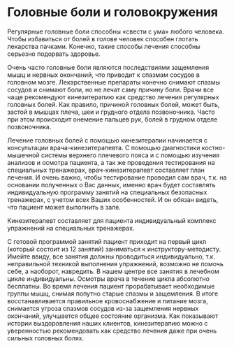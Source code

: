 # Головные боли и головокружения

Регулярные головные боли способны «свести с ума» любого человека. Чтобы избавиться от болей в голове человек способен глотать лекарства пачками. Конечно, такие способы лечения способны серьезно подорвать здоровье.

Очень часто головные боли являются последствиями защемления мышц и нервных окончаний, что приводит к спазмам сосудов в головном мозге. Лекарственные препараты конечно снимают спазмы сосудов и снимают боли, но не лечат саму причину боли. Врачи все чаще рекомендуют кинезитерапию как средство лечения регулярных головных болей. Как правило, причиной головных болей, может быть, застой в мышцах плеча, шеи и грудного отдела позвоночника. Часто при этом происходит онемение пальцев рук, болей в грудном отделе позвоночника.

Лечение головных болей с помощью кинезитерапии начинается с консультации врача-кинезитерапевта. С помощью диагностики костно-мышечной системы верхнего плечевого пояса и с помощью изучения анализов и осмотра пациента, а так же проведения тестирования на специальных тренажерах, врач-кинезитерапевт составляет план лечения. И очень важно, чтобы тестирование проводил сам врач, т.к. на основании полученных о Вас данных, именно врач будет составлять индивидуальную программу занятий на специальных безопасных тренажерах, с учетом всех Ваших особенностей. И он обязан видеть, что пациент может выполнить в зале.

Кинезитерапевт составляет для пациента индивидуальный комплекс упражнений на специальных тренажерах.

С готовой программой занятий пациент приходит на первый цикл (который состоит из 12 занятий) заниматься к инструктору-методисту. Имейте ввиду, все занятия должны проводиться индивидуально, т.к. неправильной техникой выполнения упражнений, возможно не помочь себе, а наоборот, навредить. В нашем центре все занятия в лечебном цикле индивидуальны. Осмотры врача в течение цикла абсолютно бесплатны. Во время лечения пациент прорабатывает необходимые группы мышц, снимая попутно старые спазмы и защемления. В итоге восстанавливается правильное кровоснабжение и питание мозга, снимается угроза спазмов сосудов из-за защемления нервных окончаний, улучшается общее состояние организма. Как показывают истории выздоровления наших клиентов, кинезитерапию можно с уверенностью рекомендовать как средство лечения даже при очень сильных головных болях.